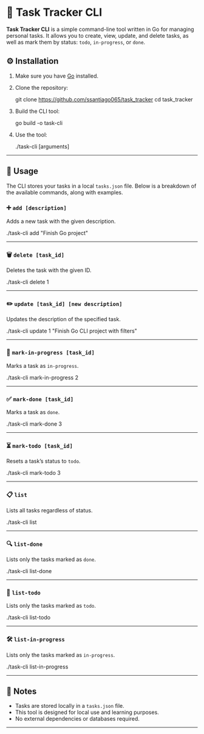 # 📝 Task Tracker CLI

**Task Tracker CLI** is a simple command-line tool written in Go for managing personal tasks. It allows you to create, view, update, and delete tasks, as well as mark them by status: `todo`, `in-progress`, or `done`.

## ⚙️ Installation

1. Make sure you have [Go](https://go.dev/doc/install) installed.
2. Clone the repository:

   git clone https://github.com/ssantiago065/task_tracker
   cd task_tracker

4. Build the CLI tool:

   go build -o task-cli

5. Use the tool:

   ./task-cli <command> [arguments]

---

## 🚀 Usage

The CLI stores your tasks in a local `tasks.json` file. Below is a breakdown of the available commands, along with examples.

### ➕ `add [description]`
Adds a new task with the given description.

./task-cli add "Finish Go project"


---

### 🗑️ `delete [task_id]`
Deletes the task with the given ID.

./task-cli delete 1


---

### ✏️ `update [task_id] [new description]`
Updates the description of the specified task.

./task-cli update 1 "Finish Go CLI project with filters"


---

### 🚧 `mark-in-progress [task_id]`
Marks a task as `in-progress`.

./task-cli mark-in-progress 2


---

### ✅ `mark-done [task_id]`
Marks a task as `done`.

./task-cli mark-done 3


---

### ⏳ `mark-todo [task_id]`
Resets a task’s status to `todo`.

./task-cli mark-todo 3


---

### 📋 `list`
Lists all tasks regardless of status.

./task-cli list


---

### 🔍 `list-done`
Lists only the tasks marked as `done`.

./task-cli list-done


---

### 🧮 `list-todo`
Lists only the tasks marked as `todo`.

./task-cli list-todo


---

### 🛠️ `list-in-progress`
Lists only the tasks marked as `in-progress`.

./task-cli list-in-progress

---

## 📌 Notes

- Tasks are stored locally in a `tasks.json` file.
- This tool is designed for local use and learning purposes.
- No external dependencies or databases required.

---

